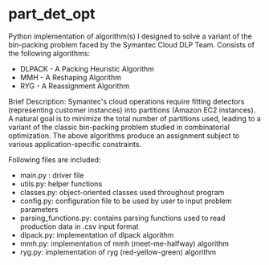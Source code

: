 # part_det_opt
Python implementation of algorithm(s) I designed to solve a variant of the bin-packing problem faced by the Symantec Cloud DLP Team.
Consists of the following algorithms:
- DLPACK - A Packing Heuristic Algorithm
- MMH - A Reshaping Algorithm
- RYG - A Reassignment Algorithm

Brief Description: Symantec's cloud operations require fitting detectors (representing customer instances) into partitions (Amazon EC2
instances). A natural goal is to minimize the total number of partitions used, leading to a variant of the classic bin-packing problem
studied in combinatorial optimization. The above algorithms produce an assignment subject to various application-specific constraints.

Following files are included:
- main.py : driver file
- utils.py: helper functions 
- classes.py: object-oriented classes used throughout program
- config.py: configuration file to be used by user to input problem parameters
- parsing_functions.py: contains parsing functions used to read production data in .csv input format
- dlpack.py: implementation of dlpack algorithm
- mmh.py: implementation of mmh (meet-me-halfway) algorithm 
- ryg.py: implementation of ryg (red-yellow-green) algorithm


